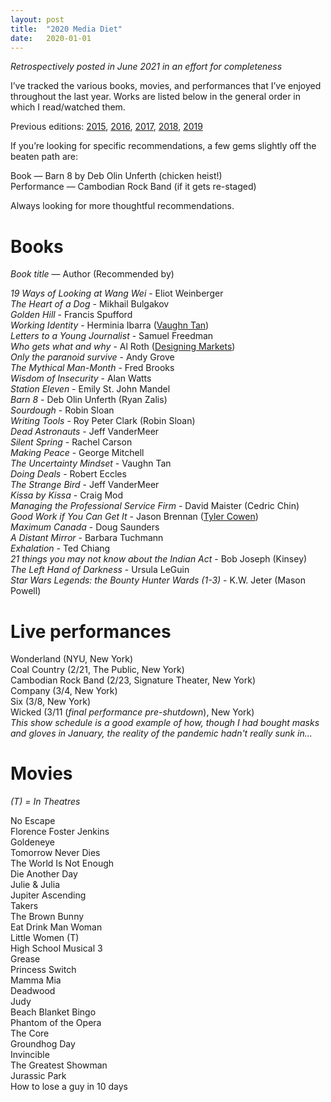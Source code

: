 ```yaml
---
layout: post
title:  "2020 Media Diet"
date:   2020-01-01
---
```


*Retrospectively posted in June 2021 in an effort for completeness*

I’ve tracked the various books, movies, and performances that I’ve enjoyed throughout the last year. Works are listed below in the general order in which I read/watched them.

Previous editions: [2015](https://smflem.github.io/2016/01/10/2015_media_diet.html), [2016](https://smflem.github.io/2017/01/08/2016_media_diet.html), [2017](https://smflem.github.io/2018/01/06/2017_media_diet.html), [2018](https://smflem.github.io/2019/01/20/2018_media_diet.html), [2019](https://smflem.github.io/2020/01/01/2019_media_diet.html)

If you’re looking for specific recommendations, a few gems slightly off the beaten path are:

Book — Barn 8 by Deb Olin Unferth (chicken heist!) <br>
Performance — Cambodian Rock Band (if it gets re-staged) <br>

Always looking for more thoughtful recommendations.

# **Books**
*Book title* — Author (Recommended by)

*19 Ways of Looking at Wang Wei* - Eliot Weinberger <br>
*The Heart of a Dog* - Mikhail Bulgakov <br>
*Golden Hill* - Francis Spufford <br>
*Working Identity* - Herminia Ibarra ([Vaughn Tan](https://uncertaintymindset.substack.com/p/13-revelation-and-discovery)) <br>
*Letters to a Young Journalist* - Samuel Freedman <br>
*Who gets what and why* - Al Roth ([Designing Markets](https://www8.gsb.columbia.edu/courses/mba/2020/spring/b8260-001)) <br>
*Only the paranoid survive* - Andy Grove <br>
*The Mythical Man-Month* - Fred Brooks <br>
*Wisdom of Insecurity* - Alan Watts <br>
*Station Eleven* - Emily St. John Mandel <br>
*Barn 8* - Deb Olin Unferth (Ryan Zalis) <br>
*Sourdough* - Robin Sloan <br>
*Writing Tools* - Roy Peter Clark (Robin Sloan) <br>
*Dead Astronauts* - Jeff VanderMeer <br>
*Silent Spring* - Rachel Carson <br>
*Making Peace* - George Mitchell <br>
*The Uncertainty Mindset* - Vaughn Tan <br>
*Doing Deals* - Robert Eccles <br>
*The Strange Bird* - Jeff VanderMeer <br>
*Kissa by Kissa* - Craig Mod <br>
*Managing the Professional Service Firm* - David Maister (Cedric Chin) <br>
*Good Work if You Can Get It* - Jason Brennan ([Tyler Cowen](https://marginalrevolution.com/marginalrevolution/2020/05/good-work-if-you-can-get-it-how-to-succeed-in-academia.html)) <br>
*Maximum Canada* - Doug Saunders <br>
*A Distant Mirror* - Barbara Tuchmann <br>
*Exhalation* - Ted Chiang <br>
*21 things you may not know about the Indian Act* - Bob Joseph (Kinsey) <br>
*The Left Hand of Darkness* - Ursula LeGuin <br>
*Star Wars Legends: the Bounty Hunter Wards (1-3)* - K.W. Jeter (Mason Powell) <br>

# **Live performances**

Wonderland (NYU, New York) <br>
Coal Country (2/21, The Public, New York) <br>
Cambodian Rock Band (2/23, Signature Theater, New York) <br>
Company (3/4, New York) <br>
Six (3/8, New York) <br>
Wicked (3/11 (*final performance pre-shutdown*), New York) <br>
*This show schedule is a good example of how, though I had bought masks and gloves in January, the reality of the pandemic hadn't really sunk in...*

# **Movies**
*(T) = In Theatres*

No Escape <br>
Florence Foster Jenkins <br>
Goldeneye <br>
Tomorrow Never Dies <br>
The World Is Not Enough <br>
Die Another Day <br>
Julie & Julia <br>
Jupiter Ascending <br>
Takers <br>
The Brown Bunny <br>
Eat Drink Man Woman <br>
Little Women (T) <br>
High School Musical 3 <br>
Grease <br>
Princess Switch <br>
Mamma Mia <br>
Deadwood <br>
Judy <br>
Beach Blanket Bingo <br>
Phantom of the Opera <br>
The Core <br>
Groundhog Day <br>
Invincible <br>
The Greatest Showman <br>
Jurassic Park <br>
How to lose a guy in 10 days <br>
